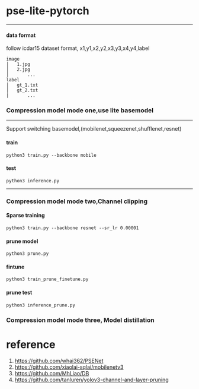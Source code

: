 # pse-lite-pytorch


***

#### data format
follow icdar15 dataset format, x1,y1,x2,y2,x3,y3,x4,y4,label
```
image
│   1.jpg
│   2.jpg   
│		...
label
│   gt_1.txt
│   gt_2.txt
|		...
```

### Compression model mode one,use lite basemodel

***
Support switching basemodel,(mobilenet,squeezenet,shufflenet,resnet)

#### train 


```
python3 train.py --backbone mobile 
```

#### test

```
python3 inference.py
```

***


### Compression model mode two,Channel clipping

#### Sparse training

```
python3 train.py --backbone resnet --sr_lr 0.00001
```

#### prune model

```
python3 prune.py 
```

#### fintune

```
python3 train_prune_finetune.py 
```

#### prune test

```
python3 inference_prune.py 
```
### Compression model mode three, Model distillation



# reference

 1. https://github.com/whai362/PSENet
 2. https://github.com/xiaolai-sqlai/mobilenetv3
 3. https://github.com/MhLiao/DB
 4. https://github.com/tanluren/yolov3-channel-and-layer-pruning

